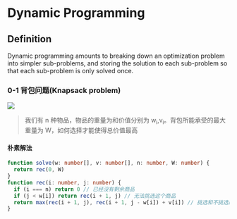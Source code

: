 # Dynamic Programming

## Definition

Dynamic programming amounts to breaking down an optimization problem into simpler sub-problems, and storing the solution to each sub-problem so that each sub-problem is only solved once.

### 0-1 背包问题(Knapsack problem)

![](https://twk-public.oss-cn-beijing.aliyuncs.com/Knapspack_problem.png)

> 我们有 n 种物品，物品的重量为和价值分别为 w<sub>i</sub>,v<sub>i</sub>。背包所能承受的最大重量为 W，如何选择才能使得总价值最高

#### 朴素解法

```ts
function solve(w: number[], v: number[], n: number, W: number) {
  return rec(0, W)
}
function rec(i: number, j: number) {
  if (i === n) return 0 // 已经没有剩余商品
  if (j < w[i]) return rec(i + 1, j) // 无法挑选这个商品
  return max(rec(i + 1, j), rec(i + 1, j - w[i]) + v[i]) // 挑选和不挑选的两种情况都尝试一下
}
```
